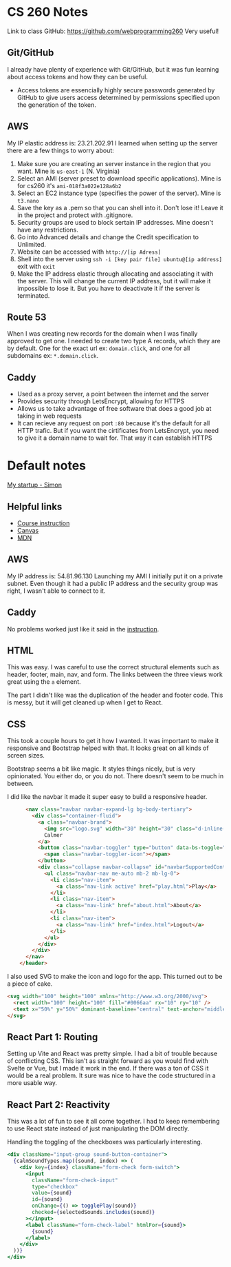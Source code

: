 # CS 260 Notes
Link to class GitHub: https://github.com/webprogramming260
Very useful!

## Git/GitHub
I already have plenty of experience with Git/GitHub, but it was fun learning about access tokens and how they can be useful.

- Access tokens are essencially highly secure passwords generated by GitHub to give users access determined by permissions specified upon the generation of the token.

## AWS
My IP elastic address is: 23.21.202.91 I learned when setting up the server there are a few things to worry about:
1. Make sure you are creating an server instance in the region that you want. Mine is `us-east-1` (N. Virginia)
2. Select an AMI (server preset to download specific applications). Mine is for cs260 it's `ami-018f3a022e128a6b2`
3. Select an EC2 instance type (specifies the power of the server). Mine is `t3.nano`
4. Save the key as a .pem so that you can shell into it. Don't lose it! Leave it in the project and protect with .gitignore.
5. Security groups are used to block sertain IP addresses. Mine doesn't have any restrictions.
6. Go into Advanced details and change the Credit specification to Unlimited.
7. Website can be accessed with `http://[ip Adress]`
8. Shell into the server using `ssh -i [key pair file] ubuntu@[ip address]` exit with `exit`
9. Make the IP address elastic through allocating and associating it with the server. This will change the current IP address, but it will make it impossible to lose it. But you have to deactivate it if the server is terminated.

## Route 53
When I was creating new records for the domain when I was finally approved to get one. I needed to create two type A records, which they are by default. One for the exact url ex: `domain.click`, and one for all subdomains ex: `*.domain.click`.

## Caddy
* Used as a proxy server, a point between the internet and the server
* Provides security through LetsEncrypt, allowing for HTTPS
* Allows us to take advantage of free software that does a good job at taking in web requests
* It can recieve any request on port `:80` because it's the default for all HTTP trafic. But if you want the cirtificates from LetsEncrypt, you need to give it a domain name to wait for. That way it can establish HTTPS

# Default notes
[My startup - Simon](https://simon.cs260.click)

## Helpful links

- [Course instruction](https://github.com/webprogramming260)
- [Canvas](https://byu.instructure.com)
- [MDN](https://developer.mozilla.org)

## AWS

My IP address is: 54.81.96.130
Launching my AMI I initially put it on a private subnet. Even though it had a public IP address and the security group was right, I wasn't able to connect to it.

## Caddy

No problems worked just like it said in the [instruction](https://github.com/webprogramming260/.github/blob/main/profile/webServers/https/https.md).

## HTML

This was easy. I was careful to use the correct structural elements such as header, footer, main, nav, and form. The links between the three views work great using the `a` element.

The part I didn't like was the duplication of the header and footer code. This is messy, but it will get cleaned up when I get to React.

## CSS

This took a couple hours to get it how I wanted. It was important to make it responsive and Bootstrap helped with that. It looks great on all kinds of screen sizes.

Bootstrap seems a bit like magic. It styles things nicely, but is very opinionated. You either do, or you do not. There doesn't seem to be much in between.

I did like the navbar it made it super easy to build a responsive header.

```html
      <nav class="navbar navbar-expand-lg bg-body-tertiary">
        <div class="container-fluid">
          <a class="navbar-brand">
            <img src="logo.svg" width="30" height="30" class="d-inline-block align-top" alt="" />
            Calmer
          </a>
          <button class="navbar-toggler" type="button" data-bs-toggle="collapse" data-bs-target="#navbarSupportedContent">
            <span class="navbar-toggler-icon"></span>
          </button>
          <div class="collapse navbar-collapse" id="navbarSupportedContent">
            <ul class="navbar-nav me-auto mb-2 mb-lg-0">
              <li class="nav-item">
                <a class="nav-link active" href="play.html">Play</a>
              </li>
              <li class="nav-item">
                <a class="nav-link" href="about.html">About</a>
              </li>
              <li class="nav-item">
                <a class="nav-link" href="index.html">Logout</a>
              </li>
            </ul>
          </div>
        </div>
      </nav>
    </header>
```

I also used SVG to make the icon and logo for the app. This turned out to be a piece of cake.

```html
<svg width="100" height="100" xmlns="http://www.w3.org/2000/svg">
  <rect width="100" height="100" fill="#0066aa" rx="10" ry="10" />
  <text x="50%" y="50%" dominant-baseline="central" text-anchor="middle" font-size="72" font-family="Arial" fill="white">C</text>
</svg>
```

## React Part 1: Routing

Setting up Vite and React was pretty simple. I had a bit of trouble because of conflicting CSS. This isn't as straight forward as you would find with Svelte or Vue, but I made it work in the end. If there was a ton of CSS it would be a real problem. It sure was nice to have the code structured in a more usable way.

## React Part 2: Reactivity

This was a lot of fun to see it all come together. I had to keep remembering to use React state instead of just manipulating the DOM directly.

Handling the toggling of the checkboxes was particularly interesting.

```jsx
<div className="input-group sound-button-container">
  {calmSoundTypes.map((sound, index) => (
    <div key={index} className="form-check form-switch">
      <input
        className="form-check-input"
        type="checkbox"
        value={sound}
        id={sound}
        onChange={() => togglePlay(sound)}
        checked={selectedSounds.includes(sound)}
      ></input>
      <label className="form-check-label" htmlFor={sound}>
        {sound}
      </label>
    </div>
  ))}
</div>
```
